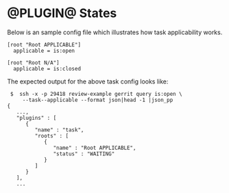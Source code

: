 @PLUGIN@ States
===============

Below is an sample config file which illustrates how task applicability works.

```
[root "Root APPLICABLE"]
  applicable = is:open

[root "Root N/A"]
  applicable = is:closed
```

The expected output for the above task config looks like:

```
 $  ssh -x -p 29418 review-example gerrit query is:open \
     --task--applicable --format json|head -1 |json_pp
{
   ...,
   "plugins" : [
      {
         "name" : "task",
         "roots" : [
            {
               "name" : "Root APPLICABLE",
               "status" : "WAITING"
            }
         ]
      }
   ],
   ...
```

